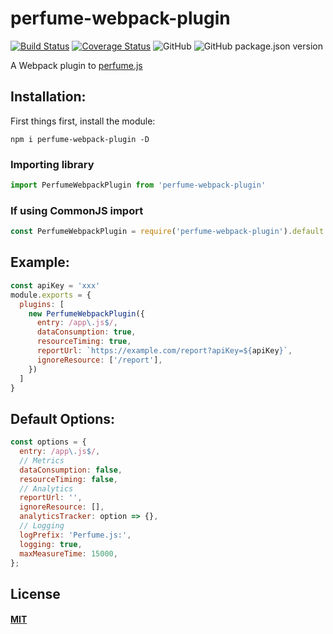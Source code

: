# perfume-webpack-plugin

[![Build Status](https://travis-ci.com/zy308718320/perfume-webpack-plugin.svg?branch=master)](https://travis-ci.com/zy308718320/perfume-webpack-plugin)
[![Coverage Status](https://coveralls.io/repos/github/zy308718320/perfume-webpack-plugin/badge.svg?branch=master)](https://coveralls.io/github/zy308718320/perfume-webpack-plugin?branch=master)
![GitHub](https://img.shields.io/github/license/zy308718320/perfume-webpack-plugin)
![GitHub package.json version](https://img.shields.io/github/package-json/v/zy308718320/perfume-webpack-plugin)

A Webpack plugin to [perfume.js](https://github.com/Zizzamia/perfume.js)

## Installation:

First things first, install the module:

```console
npm i perfume-webpack-plugin -D
```
### Importing library
```javascript
import PerfumeWebpackPlugin from 'perfume-webpack-plugin'
```
### If using CommonJS import
```javascript
const PerfumeWebpackPlugin = require('perfume-webpack-plugin').default
```

## Example:

```javascript
const apiKey = 'xxx'
module.exports = {
  plugins: [
    new PerfumeWebpackPlugin({
      entry: /app\.js$/,
      dataConsumption: true,
      resourceTiming: true,
      reportUrl: `https://example.com/report?apiKey=${apiKey}`,
      ignoreResource: ['/report'],
    })
  ]
}
```

## Default Options:
```javascript
const options = {
  entry: /app\.js$/,
  // Metrics
  dataConsumption: false,
  resourceTiming: false,
  // Analytics
  reportUrl: '',
  ignoreResource: [],
  analyticsTracker: option => {},
  // Logging
  logPrefix: 'Perfume.js:',
  logging: true,
  maxMeasureTime: 15000,
};

```

## License

#### [MIT](./LICENSE)
